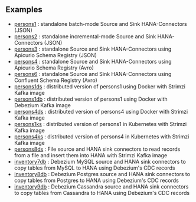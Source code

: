 ## Examples

* [persons1](persons1/README.md) : standalone batch-mode Source and Sink HANA-Connectors (JSON)
* [persons2](persons2/README.md) : standalone incremental-mode Source and Sink HANA-Connectors (JSON)
* [persons3](persons3/README.md) : standalone Source and Sink HANA-Connectors using Apicurio Schema Registry (JSON)
* [persons4](persons4/README.md) : standalone Source and Sink HANA-Connectors using Apicurio Schema Registry (Avro)
* [persons6](persons6/README.md) : standalone Source and Sink HANA-Connectors using Confluent Schema Registry (Avro)
* [persons1ds](persons1ds/README.md) : distributed version of persons1 using Docker with Strimzi Kafka image
* [persons1db](persons1db/README.md) : distributed version of persons1 using Docker with Debezium Kafka image
* [persons4ds](persons4ds/README.md) : distributed version of persons4 using Docker with Strimzi Kafka image
* [persons1ks](persons1ks/README.md) : distributed version of persons1 in Kubernetes with Strimzi Kafka image
* [persons4ks](persons4ks/README.md) : distributed version of persons4 in Kubernetes with Strimzi Kafka image
* [persons8ds](persons8ds/README.md) : File source and HANA sink connectors to read records from a file and insert them into HANA with Strimzi Kafka image
* [inventory7db](inventory7db/README.md) : Debezium MySQL source and HANA sink connectors to copy tables from MySQL to HANA using Debezium's CDC records
* [inventory8db](inventory8db/README.md) : Debezium Postgres source and HANA sink connectors to copy tables from Postgres to HANA using Debezium's CDC records
* [inventory9db](inventory9db/README.md) : Debezium Cassandra source and HANA sink connectors to copy tables from Cassandra to HANA using Debezium's CDC records

